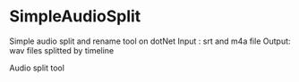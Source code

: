 # SimpleAudioSplit
Simple audio split and rename tool on dotNet
Input : srt and m4a file
Output: wav files splitted by timeline

Audio split tool
